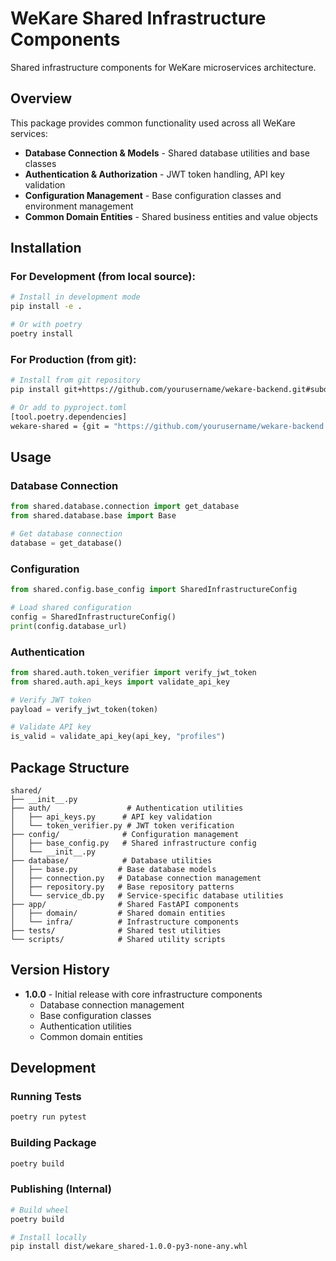 # WeKare Shared Infrastructure Components

Shared infrastructure components for WeKare microservices architecture.

## Overview

This package provides common functionality used across all WeKare services:

- **Database Connection & Models** - Shared database utilities and base classes
- **Authentication & Authorization** - JWT token handling, API key validation
- **Configuration Management** - Base configuration classes and environment management
- **Common Domain Entities** - Shared business entities and value objects

## Installation

### For Development (from local source):
```bash
# Install in development mode
pip install -e .

# Or with poetry
poetry install
```

### For Production (from git):
```bash
# Install from git repository
pip install git+https://github.com/yourusername/wekare-backend.git#subdirectory=shared

# Or add to pyproject.toml
[tool.poetry.dependencies]
wekare-shared = {git = "https://github.com/yourusername/wekare-backend.git", subdirectory = "shared"}
```

## Usage

### Database Connection
```python
from shared.database.connection import get_database
from shared.database.base import Base

# Get database connection
database = get_database()
```

### Configuration
```python
from shared.config.base_config import SharedInfrastructureConfig

# Load shared configuration
config = SharedInfrastructureConfig()
print(config.database_url)
```

### Authentication
```python
from shared.auth.token_verifier import verify_jwt_token
from shared.auth.api_keys import validate_api_key

# Verify JWT token
payload = verify_jwt_token(token)

# Validate API key
is_valid = validate_api_key(api_key, "profiles")
```

## Package Structure

```
shared/
├── __init__.py
├── auth/                 # Authentication utilities
│   ├── api_keys.py      # API key validation
│   └── token_verifier.py # JWT token verification
├── config/              # Configuration management
│   ├── base_config.py   # Shared infrastructure config
│   └── __init__.py
├── database/            # Database utilities
│   ├── base.py         # Base database models
│   ├── connection.py   # Database connection management
│   ├── repository.py   # Base repository patterns
│   └── service_db.py   # Service-specific database utilities
├── app/                # Shared FastAPI components
│   ├── domain/         # Shared domain entities
│   └── infra/          # Infrastructure components
├── tests/              # Shared test utilities
└── scripts/            # Shared utility scripts
```

## Version History

- **1.0.0** - Initial release with core infrastructure components
  - Database connection management
  - Base configuration classes  
  - Authentication utilities
  - Common domain entities

## Development

### Running Tests
```bash
poetry run pytest
```

### Building Package
```bash
poetry build
```

### Publishing (Internal)
```bash
# Build wheel
poetry build

# Install locally
pip install dist/wekare_shared-1.0.0-py3-none-any.whl
``` 